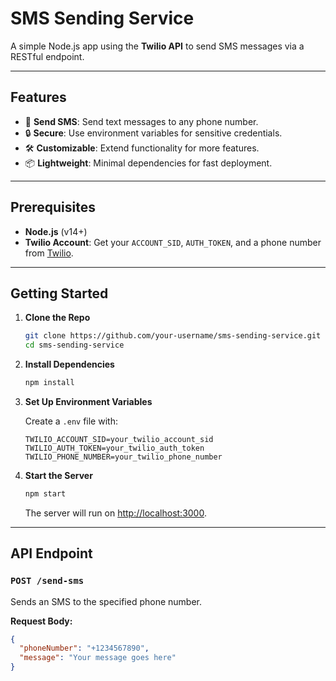 # SMS Sending Service

A simple Node.js app using the **Twilio API** to send SMS messages via a RESTful endpoint.

---

## Features

- 📱 **Send SMS**: Send text messages to any phone number.
- 🔒 **Secure**: Use environment variables for sensitive credentials.
- 🛠️ **Customizable**: Extend functionality for more features.
- 📦 **Lightweight**: Minimal dependencies for fast deployment.

---

## Prerequisites

- **Node.js** (v14+)
- **Twilio Account**: Get your `ACCOUNT_SID`, `AUTH_TOKEN`, and a phone number from [Twilio](https://www.twilio.com/try-twilio).

---

## Getting Started

1. **Clone the Repo**

    ```bash
    git clone https://github.com/your-username/sms-sending-service.git
    cd sms-sending-service
    ```

2. **Install Dependencies**

    ```bash
    npm install
    ```

3. **Set Up Environment Variables**

    Create a `.env` file with:

    ```
    TWILIO_ACCOUNT_SID=your_twilio_account_sid
    TWILIO_AUTH_TOKEN=your_twilio_auth_token
    TWILIO_PHONE_NUMBER=your_twilio_phone_number
    ```

4. **Start the Server**

    ```bash
    npm start
    ```

    The server will run on [http://localhost:3000](http://localhost:3000).

---

## API Endpoint

### `POST /send-sms`

Sends an SMS to the specified phone number.

**Request Body:**
```json
{
  "phoneNumber": "+1234567890",
  "message": "Your message goes here"
}
